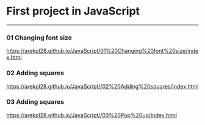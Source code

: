 # First project in JavaScript
---

### 01 Changing font size
https://arekpl28.github.io/JavaScript/01%20Changing%20font%20size/index.html

### 02 Adding squares
https://arekpl28.github.io/JavaScript//02%20Adding%20squares/index.html

### 03 Adding squares
https://arekpl28.github.io/JavaScript//03%20Pop%20up/index.html